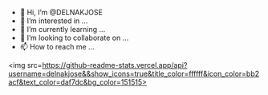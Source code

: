 - 👋 Hi, I’m @DELNAKJOSE
- 👀 I’m interested in ...
- 🌱 I’m currently learning ...
- 💞️ I’m looking to collaborate on ...
- 📫 How to reach me ...

<!---
DELNAKJOSE/DELNAKJOSE is a ✨ special ✨ repository because its `README.md` (this file) appears on your GitHub profile.
You can click the Preview link to take a look at your changes.
--->
<img src=https://github-readme-stats.vercel.app/api?username=delnakjose&&show_icons=true&title_color=ffffff&icon_color=bb2acf&text_color=daf7dc&bg_color=151515>
